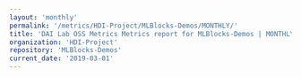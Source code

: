 ```yaml
---
layout: 'monthly'
permalink: '/metrics/HDI-Project/MLBlocks-Demos/MONTHLY/'
title: 'DAI Lab OSS Metrics Metrics report for MLBlocks-Demos | MONTHLY-REPORT-2019-03-01'
organization: 'HDI-Project'
repository: 'MLBlocks-Demos'
current_date: '2019-03-01'
---
```

